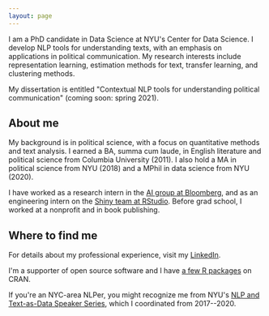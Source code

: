 ```yaml
---
layout: page
---
```


I am a PhD candidate in Data Science at NYU's Center for Data Science. I develop NLP tools for understanding texts, with an emphasis on applications in political communication. My research interests include representation learning, estimation methods for text, transfer learning, and clustering methods.

My dissertation is entitled "Contextual NLP tools for understanding political communication" (coming soon: spring 2021).

## About me

My background is in political science, with a focus on quantitative methods and text analysis. I earned a BA, summa cum laude, in English literature and political science from Columbia University (2011). I also hold a MA in political science from NYU (2018) and a MPhil in data science from NYU (2020).

I have worked as a research intern in the <a href="https://www.techatbloomberg.com/ai/">AI group at Bloomberg</a>, and as an engineering intern on the <a href="https://shiny.rstudio.com/">Shiny team at RStudio</a>. Before grad school, I worked at a nonprofit and in book publishing.

## Where to find me

For details about my professional experience, visit my <a href="https://www.linkedin.com/in/huangleslie/">LinkedIn</a>.

I'm a supporter of open source software and I have <a href="https://leslie-huang.github.io/software/">a few R packages</a> on CRAN.

If you're an NYC-area NLPer, you might recognize me from NYU's <a href="https://cds.nyu.edu/text-data-speaker-series/">NLP and Text-as-Data Speaker Series</a>, which I coordinated from 2017--2020.

<!-- <a href="blog/">Old "blog" here.</a> -->
